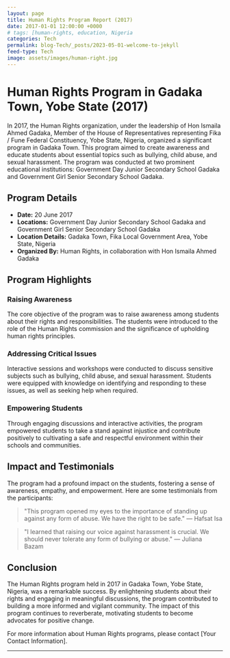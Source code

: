 ```yaml
---
layout: page
title: Human Rights Program Report (2017)
date: 2017-01-01 12:00:00 +0000
# tags: [human-rights, education, Nigeria
categories: Tech
permalink: blog-Tech/_posts/2023-05-01-welcome-to-jekyll
feed-type: Tech
image: assets/images/human-right.jpg
---
```


# Human Rights Program in Gadaka Town, Yobe State (2017)

In 2017, the Human Rights organization, under the leadership of Hon Ismaila Ahmed Gadaka, Member of the House of Representatives representing Fika / Fune Federal Constituency, Yobe State, Nigeria, organized a significant program in Gadaka Town. This program aimed to create awareness and educate students about essential topics such as bullying, child abuse, and sexual harassment. The program was conducted at two prominent educational institutions: Government Day Junior Secondary School Gadaka and Government Girl Senior Secondary School Gadaka.

## Program Details

- **Date:** 20 June 2017
- **Locations:** Government Day Junior Secondary School Gadaka and Government Girl Senior Secondary School Gadaka
- **Location Details:** Gadaka Town, Fika Local Government Area, Yobe State, Nigeria
- **Organized By:** Human Rights, in collaboration with Hon Ismaila Ahmed Gadaka

## Program Highlights

### Raising Awareness

The core objective of the program was to raise awareness among students about their rights and responsibilities. The students were introduced to the role of the Human Rights commission and the significance of upholding human rights principles.

### Addressing Critical Issues

Interactive sessions and workshops were conducted to discuss sensitive subjects such as bullying, child abuse, and sexual harassment. Students were equipped with knowledge on identifying and responding to these issues, as well as seeking help when required.

### Empowering Students

Through engaging discussions and interactive activities, the program empowered students to take a stand against injustice and contribute positively to cultivating a safe and respectful environment within their schools and communities.

## Impact and Testimonials

The program had a profound impact on the students, fostering a sense of awareness, empathy, and empowerment. Here are some testimonials from the participants:

> "This program opened my eyes to the importance of standing up against any form of abuse. We have the right to be safe."
> — Hafsat Isa

> "I learned that raising our voice against harassment is crucial. We should never tolerate any form of bullying or abuse."
> — Juliana Bazam

## Conclusion

The Human Rights program held in 2017 in Gadaka Town, Yobe State, Nigeria, was a remarkable success. By enlightening students about their rights and engaging in meaningful discussions, the program contributed to building a more informed and vigilant community. The impact of this program continues to reverberate, motivating students to become advocates for positive change.

For more information about Human Rights programs, please contact [Your Contact Information].

---
